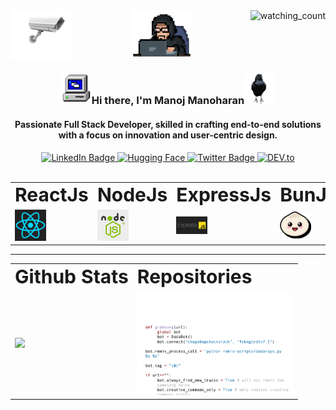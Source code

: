 <img src="./asset/camera.gif" align="left" width="100"/>
<img align="right" src="https://komarev.com/ghpvc/?username=manojconcept&color=brightgreen" alt="watching_count" />

<div id="header" align="center">
<img src="./asset/giphy.gif" width="100"/>
<h3><img src="/asset/24S2.gif" width="50"/>Hi there, I'm Manoj Manoharan<img src="/asset/crow.gif" width="50"/></h3>
<H4>Passionate Full Stack Developer, skilled in crafting end-to-end solutions with a focus on innovation and user-centric design.</H4>
<div id="badges">
  <a href="https://www.linkedin.com/in/manojconcept/">
    <img src="https://img.shields.io/badge/LinkedIn-blue?style=for-the-badge&logo=linkedin&logoColor=white" alt="LinkedIn Badge"/>
  </a>
   <a href="https://huggingface.co/manojconcept">
    <img src="https://huggingface.co/datasets/huggingface/badges/resolve/main/follow-me-on-HF-md-dark.svg" alt="Hugging Face"/>
  </a>
  <a href="https://twitter.com/MANOJCONCEPT">
    <img src="https://img.shields.io/badge/Twitter-blue?style=for-the-badge&logo=twitter&logoColor=white" alt="Twitter Badge"/>
  </a>
  <a href="https://dev.to/manojconcept" target="_blank"><img src="https://img.shields.io/badge/DEV-%230A0A0A.svg?&style=flat-square&logo=DEV.to&logoColor=white" alt="DEV.to"></a>
</div>
<br>
<table align="center" border="0">
 <tr>
    <!-- <td><b style="font-size:30px"></b></td> -->
    <td><b style="font-size:30px">ReactJs</b></td>
    <td><b style="font-size:30px">NodeJs</b></td>
    <td><b style="font-size:30px">ExpressJs</b></td>
    <td><b style="font-size:30px">BunJs</b></td>
    <td><b style="font-size:30px">MongoDB</b></td>
    <td><b style="font-size:30px">MySQL</b></td>
 </tr>
 <tr>
    <td>
    <a href="https://react.dev/" target="_blank">
    <img src="./asset/icons/matrix.webp" width="50"/>
    </a>
    </td>
    <td>
     <a href="https://nodejs.org/en" target="_blank">
    <img src="./asset/icons/node.jpg" width="50"/>
    </a>
    </td>
    <td>
     <a href="https://expressjs.com/" target="_blank">
    <img src="./asset/icons/expressjs.png" width="50"/>
    </a>
    </td>
    <td>
     <a href="https://bun.sh/" target="_blank">
    <img src="./asset/icons/bunjs.png" width="50"/>
    </a>
    </td>
    <td>
     <a href="https://www.mongodb.com/" target="_blank">
    <img src="./asset/icons/mongo_logo.jpg" width="50"/>
    </a>
    </td>
    <td>
     <a href="https://www.mysql.com/" target="_blank">
    <img src="./asset/icons/mysql.png" width="50"/>
    </a>
    </td>
    
 </tr>
</table>
<hr/>
<table align="center" border="0">
 <tr>
    <td><b style="font-size:30px">Github Stats</b></td>
    <td><b style="font-size:30px">Repositories</b></td>
 </tr>
 <tr>
    <td>
<picture>
  <source
    srcset="https://github-readme-stats.vercel.app/api?username=manojconcept&show_icons=true&theme=dark"
    media="(prefers-color-scheme: dark)"
  />
  <source
    srcset="https://github-readme-stats.vercel.app/api?username=manojconcept&show_icons=true"
    media="(prefers-color-scheme: light), (prefers-color-scheme: no-preference)"
  />
  <img src="https://github-readme-stats.vercel.app/api?username=manojconcept&show_icons=true" />
</picture></td>
    <td>
    <a href="https://github.com/manojconcept?tab=repositories" target="_blank">
     <img src="/asset/3BBS.gif" width="250"/>
     </a>
    </td>
 </tr>
</table>
</div>




<!--
**manojconcept/manojconcept** is a ✨ _special_ ✨ repository because its `README.md` (this file) appears on your GitHub profile.

Here are some ideas to get you started:

- 🔭 I’m currently working on ...
- 🌱 I’m currently learning ...
- 👯 I’m looking to collaborate on ...
- 🤔 I’m looking for help with ...
- 💬 Ask me about ...
- 📫 How to reach me: ...
- 😄 Pronouns: ...
- ⚡ Fun fact: ...
-->
